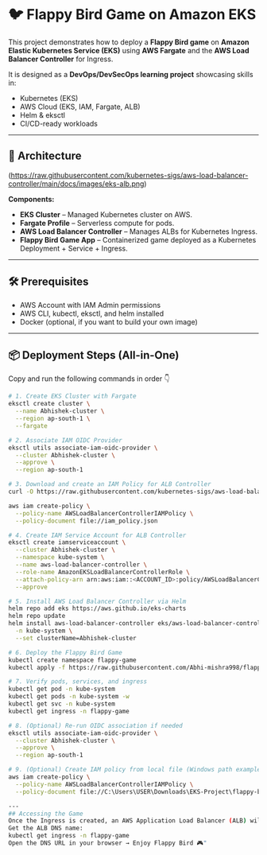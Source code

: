 # 🐦 Flappy Bird Game on Amazon EKS  

This project demonstrates how to deploy a **Flappy Bird game** on **Amazon Elastic Kubernetes Service (EKS)** using **AWS Fargate** and the **AWS Load Balancer Controller** for Ingress.  

It is designed as a **DevOps/DevSecOps learning project** showcasing skills in:  
- Kubernetes (EKS)  
- AWS Cloud (EKS, IAM, Fargate, ALB)  
- Helm & eksctl  
- CI/CD-ready workloads  

---

## 🚀 Architecture  

(https://raw.githubusercontent.com/kubernetes-sigs/aws-load-balancer-controller/main/docs/images/eks-alb.png)  

**Components:**  
- **EKS Cluster** – Managed Kubernetes cluster on AWS.  
- **Fargate Profile** – Serverless compute for pods.  
- **AWS Load Balancer Controller** – Manages ALBs for Kubernetes Ingress.  
- **Flappy Bird Game App** – Containerized game deployed as a Kubernetes Deployment + Service + Ingress.  

---

## 🛠️ Prerequisites  

- AWS Account with IAM Admin permissions  
- AWS CLI, kubectl, eksctl, and helm installed  
- Docker (optional, if you want to build your own image)  

---

## 📦 Deployment Steps (All-in-One)  

Copy and run the following commands in order 👇  

```bash
# 1. Create EKS Cluster with Fargate
eksctl create cluster \
  --name Abhishek-cluster \
  --region ap-south-1 \
  --fargate

# 2. Associate IAM OIDC Provider
eksctl utils associate-iam-oidc-provider \
  --cluster Abhishek-cluster \
  --approve \
  --region ap-south-1

# 3. Download and create an IAM Policy for ALB Controller
curl -O https://raw.githubusercontent.com/kubernetes-sigs/aws-load-balancer-controller/v2.11.0/docs/install/iam_policy.json

aws iam create-policy \
  --policy-name AWSLoadBalancerControllerIAMPolicy \
  --policy-document file://iam_policy.json

# 4. Create IAM Service Account for ALB Controller
eksctl create iamserviceaccount \
  --cluster Abhishek-cluster \
  --namespace kube-system \
  --name aws-load-balancer-controller \
  --role-name AmazonEKSLoadBalancerControllerRole \
  --attach-policy-arn arn:aws:iam::<ACCOUNT_ID>:policy/AWSLoadBalancerControllerIAMPolicy \
  --approve

# 5. Install AWS Load Balancer Controller via Helm
helm repo add eks https://aws.github.io/eks-charts
helm repo update
helm install aws-load-balancer-controller eks/aws-load-balancer-controller \
  -n kube-system \
  --set clusterName=Abhishek-cluster

# 6. Deploy the Flappy Bird Game
kubectl create namespace flappy-game
kubectl apply -f https://raw.githubusercontent.com/Abhi-mishra998/flappy-bird-k8s/main/flappy-bird.yaml

# 7. Verify pods, services, and ingress
kubectl get pod -n kube-system
kubectl get pods -n kube-system -w
kubectl get svc -n kube-system
kubectl get ingress -n flappy-game

# 8. (Optional) Re-run OIDC association if needed
eksctl utils associate-iam-oidc-provider \
  --cluster Abhishek-cluster \
  --approve \
  --region ap-south-1

# 9. (Optional) Create IAM policy from local file (Windows path example)
aws iam create-policy \
  --policy-name AWSLoadBalancerControllerIAMPolicy \
  --policy-document file://C:\Users\USER\Downloads\EKS-Project\flappy-bird-k8s\iam_policy.json

---
## Accessing the Game
Once the Ingress is created, an AWS Application Load Balancer (ALB) will be provisioned.
Get the ALB DNS name:
kubectl get ingress -n flappy-game
Open the DNS URL in your browser → Enjoy Flappy Bird 🎮"
